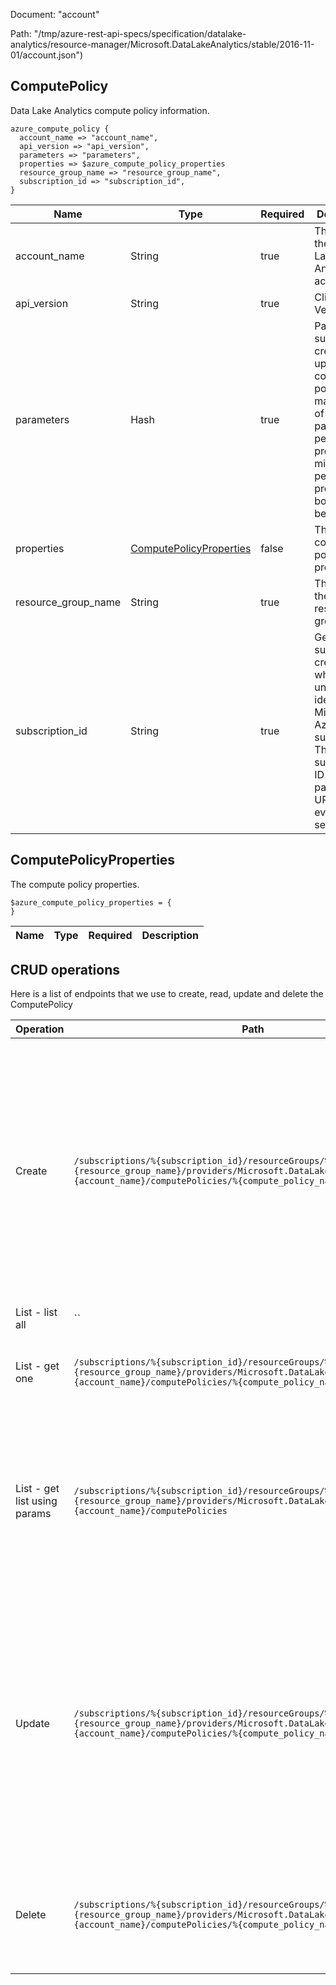Document: "account"


Path: "/tmp/azure-rest-api-specs/specification/datalake-analytics/resource-manager/Microsoft.DataLakeAnalytics/stable/2016-11-01/account.json")

## ComputePolicy

Data Lake Analytics compute policy information.

```puppet
azure_compute_policy {
  account_name => "account_name",
  api_version => "api_version",
  parameters => "parameters",
  properties => $azure_compute_policy_properties
  resource_group_name => "resource_group_name",
  subscription_id => "subscription_id",
}
```

| Name        | Type           | Required       | Description       |
| ------------- | ------------- | ------------- | ------------- |
|account_name | String | true | The name of the Data Lake Analytics account. |
|api_version | String | true | Client Api Version. |
|parameters | Hash | true | Parameters supplied to create or update the compute policy. The max degree of parallelism per job property, min priority per job property, or both must be present. |
|properties | [ComputePolicyProperties](#computepolicyproperties) | false | The compute policy properties. |
|resource_group_name | String | true | The name of the Azure resource group. |
|subscription_id | String | true | Get subscription credentials which uniquely identify Microsoft Azure subscription. The subscription ID forms part of the URI for every service call. |
        
## ComputePolicyProperties

The compute policy properties.

```puppet
$azure_compute_policy_properties = {
}
```

| Name        | Type           | Required       | Description       |
| ------------- | ------------- | ------------- | ------------- |



## CRUD operations

Here is a list of endpoints that we use to create, read, update and delete the ComputePolicy

| Operation | Path | Verb | Description | OperationID |
| ------------- | ------------- | ------------- | ------------- | ------------- |
|Create|`/subscriptions/%{subscription_id}/resourceGroups/%{resource_group_name}/providers/Microsoft.DataLakeAnalytics/accounts/%{account_name}/computePolicies/%{compute_policy_name}`|Put|Creates or updates the specified compute policy. During update, the compute policy with the specified name will be replaced with this new compute policy. An account supports, at most, 50 policies|ComputePolicies_CreateOrUpdate|
|List - list all|``||||
|List - get one|`/subscriptions/%{subscription_id}/resourceGroups/%{resource_group_name}/providers/Microsoft.DataLakeAnalytics/accounts/%{account_name}/computePolicies/%{compute_policy_name}`|Get|Gets the specified Data Lake Analytics compute policy.|ComputePolicies_Get|
|List - get list using params|`/subscriptions/%{subscription_id}/resourceGroups/%{resource_group_name}/providers/Microsoft.DataLakeAnalytics/accounts/%{account_name}/computePolicies`|Get|Lists the Data Lake Analytics compute policies within the specified Data Lake Analytics account. An account supports, at most, 50 policies|ComputePolicies_ListByAccount|
|Update|`/subscriptions/%{subscription_id}/resourceGroups/%{resource_group_name}/providers/Microsoft.DataLakeAnalytics/accounts/%{account_name}/computePolicies/%{compute_policy_name}`|Put|Creates or updates the specified compute policy. During update, the compute policy with the specified name will be replaced with this new compute policy. An account supports, at most, 50 policies|ComputePolicies_CreateOrUpdate|
|Delete|`/subscriptions/%{subscription_id}/resourceGroups/%{resource_group_name}/providers/Microsoft.DataLakeAnalytics/accounts/%{account_name}/computePolicies/%{compute_policy_name}`|Delete|Deletes the specified compute policy from the specified Data Lake Analytics account|ComputePolicies_Delete|
